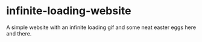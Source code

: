 # infinite-loading-website
 A simple website with an infinite loading gif and some neat easter eggs here and there.
